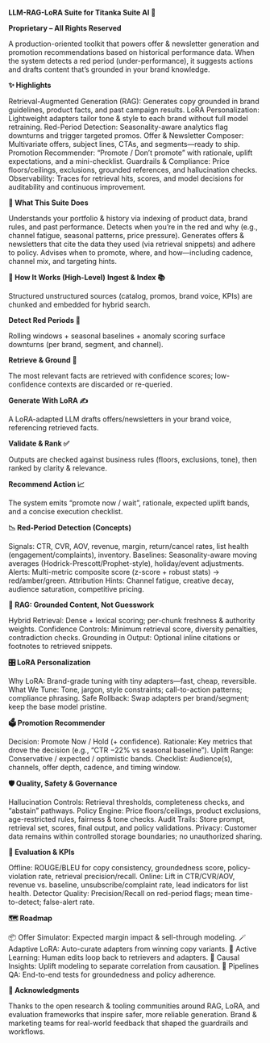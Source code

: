 **LLM-RAG-LoRA Suite for Titanka Suite AI 🚀**


**Proprietary – All Rights Reserved**

A production-oriented toolkit that powers offer & newsletter generation and promotion recommendations based on historical performance data. When the system detects a red period (under-performance), it suggests actions and drafts content that’s grounded in your brand knowledge.


**✨ Highlights**

Retrieval-Augmented Generation (RAG): Generates copy grounded in brand guidelines, product facts, and past campaign results.
LoRA Personalization: Lightweight adapters tailor tone & style to each brand without full model retraining.
Red-Period Detection: Seasonality-aware analytics flag downturns and trigger targeted promos.
Offer & Newsletter Composer: Multivariate offers, subject lines, CTAs, and segments—ready to ship.
Promotion Recommender: “Promote / Don’t promote” with rationale, uplift expectations, and a mini-checklist.
Guardrails & Compliance: Price floors/ceilings, exclusions, grounded references, and hallucination checks.
Observability: Traces for retrieval hits, scores, and model decisions for auditability and continuous improvement.


**🧠 What This Suite Does**

Understands your portfolio & history via indexing of product data, brand rules, and past performance.
Detects when you’re in the red and why (e.g., channel fatigue, seasonal patterns, price pressure).
Generates offers & newsletters that cite the data they used (via retrieval snippets) and adhere to policy.
Advises when to promote, where, and how—including cadence, channel mix, and targeting hints.


**🧩 How It Works (High-Level)**
**Ingest & Index 📚**

Structured unstructured sources (catalog, promos, brand voice, KPIs) are chunked and embedded for hybrid search.

**Detect Red Periods 🔴**

Rolling windows + seasonal baselines + anomaly scoring surface downturns (per brand, segment, and channel).

**Retrieve & Ground 🔎**

The most relevant facts are retrieved with confidence scores; low-confidence contexts are discarded or re-queried.

**Generate With LoRA ✍️**

A LoRA-adapted LLM drafts offers/newsletters in your brand voice, referencing retrieved facts.

**Validate & Rank ✅**

Outputs are checked against business rules (floors, exclusions, tone), then ranked by clarity & relevance.

**Recommend Action 📈**

The system emits “promote now / wait”, rationale, expected uplift bands, and a concise execution checklist.



**📉 Red-Period Detection (Concepts)**

Signals: CTR, CVR, AOV, revenue, margin, return/cancel rates, list health (engagement/complaints), inventory.
Baselines: Seasonality-aware moving averages (Hodrick-Prescott/Prophet-style), holiday/event adjustments.
Alerts: Multi-metric composite score (z-score + robust stats) → red/amber/green.
Attribution Hints: Channel fatigue, creative decay, audience saturation, competitive pricing.



**🧷 RAG: Grounded Content, Not Guesswork**

Hybrid Retrieval: Dense + lexical scoring; per-chunk freshness & authority weights.
Confidence Controls: Minimum retrieval score, diversity penalties, contradiction checks.
Grounding in Output: Optional inline citations or footnotes to retrieved snippets.



**🎛️ LoRA Personalization**

Why LoRA: Brand-grade tuning with tiny adapters—fast, cheap, reversible.
What We Tune: Tone, jargon, style constraints; call-to-action patterns; compliance phrasing.
Safe Rollback: Swap adapters per brand/segment; keep the base model pristine.



**🗳️ Promotion Recommender**

Decision: Promote Now / Hold (+ confidence).
Rationale: Key metrics that drove the decision (e.g., “CTR −22% vs seasonal baseline”).
Uplift Range: Conservative / expected / optimistic bands.
Checklist: Audience(s), channels, offer depth, cadence, and timing window.



**🛡️ Quality, Safety & Governance**

Hallucination Controls: Retrieval thresholds, completeness checks, and “abstain” pathways.
Policy Engine: Price floors/ceilings, product exclusions, age-restricted rules, fairness & tone checks.
Audit Trails: Store prompt, retrieval set, scores, final output, and policy validations.
Privacy: Customer data remains within controlled storage boundaries; no unauthorized sharing.



**📏 Evaluation & KPIs**

Offline: ROUGE/BLEU for copy consistency, groundedness score, policy-violation rate, retrieval precision/recall.
Online: Lift in CTR/CVR/AOV, revenue vs. baseline, unsubscribe/complaint rate, lead indicators for list health.
Detector Quality: Precision/Recall on red-period flags; mean time-to-detect; false-alert rate.



**🗺️ Roadmap**

📦 Offer Simulator: Expected margin impact & sell-through modeling.
🪄 Adaptive LoRA: Auto-curate adapters from winning copy variants.
🔁 Active Learning: Human edits loop back to retrievers and adapters.
🧮 Causal Insights: Uplift modeling to separate correlation from causation.
🔐 Pipelines QA: End-to-end tests for groundedness and policy adherence.



**🤝 Acknowledgments**

Thanks to the open research & tooling communities around RAG, LoRA, and evaluation frameworks that inspire safer, more reliable generation.
Brand & marketing teams for real-world feedback that shaped the guardrails and workflows.
